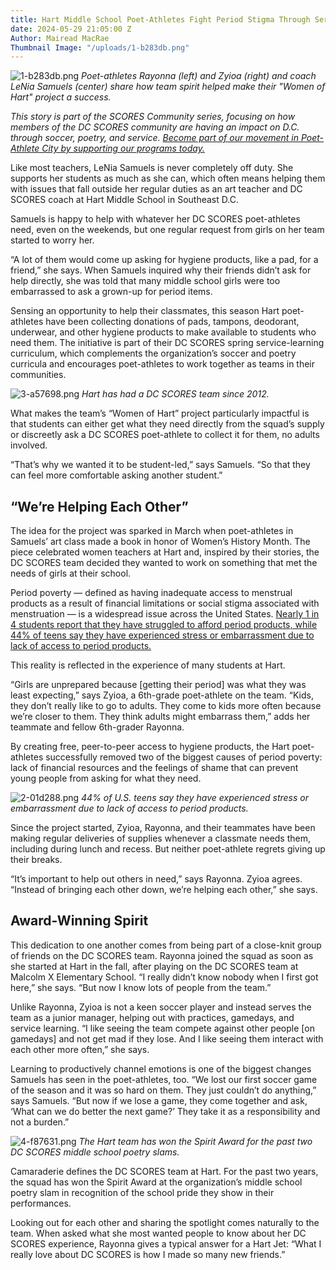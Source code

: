 ```yaml
---
title: Hart Middle School Poet-Athletes Fight Period Stigma Through Service Learning
date: 2024-05-29 21:05:00 Z
Author: Mairead MacRae
Thumbnail Image: "/uploads/1-b283db.png"
---
```


![1-b283db.png](/uploads/1-b283db.png)
*Poet-athletes Rayonna (left) and Zyioa (right) and coach LeNia Samuels (center) share how team spirit helped make their "Women of Hart" project a success.*

*This story is part of the SCORES Community series, focusing on how members of the DC SCORES community are having an impact on D.C. through soccer, poetry, and service. [Become part of our movement in Poet-Athlete City by supporting our programs today.](https://give.dcscores.org/campaign/dc-scores-spring-giving/c585978)*

Like most teachers, LeNia Samuels is never completely off duty. She supports her students as much as she can, which often means helping them with issues that fall outside her regular duties as an art teacher and DC SCORES coach at Hart Middle School in Southeast D.C.

Samuels is happy to help with whatever her DC SCORES poet-athletes need, even on the weekends, but one regular request from girls on her team started to worry her.

“A lot of them would come up asking for hygiene products, like a pad, for a friend,” she says. When Samuels inquired why their friends didn’t ask for help directly, she was told that many middle school girls were too embarrassed to ask a grown-up for period items.

Sensing an opportunity to help their classmates, this season Hart poet-athletes have been collecting donations of pads, tampons, deodorant, underwear, and other hygiene products to make available to students who need them. The initiative is part of their DC SCORES spring service-learning curriculum, which complements the organization’s soccer and poetry curricula and encourages poet-athletes to work together as teams in their communities.

![3-a57698.png](/uploads/3-a57698.png)
*Hart has had a DC SCORES team since 2012.*

What makes the team’s “Women of Hart” project particularly impactful is that students can either get what they need directly from the squad’s supply or discreetly ask a DC SCORES poet-athlete to collect it for them, no adults involved.

“That’s why we wanted it to be student-led,” says Samuels. “So that they can feel more comfortable asking another student.”

## “We’re Helping Each Other”

The idea for the project was sparked in March when poet-athletes in Samuels’ art class made a book in honor of Women’s History Month. The piece celebrated women teachers at Hart and, inspired by their stories, the DC SCORES team decided they wanted to work on something that met the needs of girls at their school.

Period poverty — defined as having inadequate access to menstrual products as a result of financial limitations or social stigma associated with menstruation — is a widespread issue across the United States. [Nearly 1 in 4 students report that they have struggled to afford period products, while 44% of teens say they have experienced stress or embarrassment due to lack of access to period products.](https://period.org/uploads/2023-State-of-the-Period-Study.pdf)

This reality is reflected in the experience of many students at Hart.

“Girls are unprepared because \[getting their period\] was what they was least expecting,” says Zyioa, a 6th-grade poet-athlete on the team. “Kids, they don’t really like to go to adults. They come to kids more often because we’re closer to them. They think adults might embarrass them,” adds her teammate and fellow 6th-grader Rayonna.

By creating free, peer-to-peer access to hygiene products, the Hart poet-athletes successfully removed two of the biggest causes of period poverty: lack of financial resources and the feelings of shame that can prevent young people from asking for what they need.

![2-01d288.png](/uploads/2-01d288.png)
*44% of U.S. teens say they have experienced stress or embarrassment due to lack of access to period products.*

Since the project started, Zyioa, Rayonna, and their teammates have been making regular deliveries of supplies whenever a classmate needs them, including during lunch and recess. But neither poet-athlete regrets giving up their breaks.

“It’s important to help out others in need,” says Rayonna. Zyioa agrees. “Instead of bringing each other down, we’re helping each other,” she says.

## Award-Winning Spirit

This dedication to one another comes from being part of a close-knit group of friends on the DC SCORES team. Rayonna joined the squad as soon as she started at Hart in the fall, after playing on the DC SCORES team at Malcolm X Elementary School. “I really didn’t know nobody when I first got here,” she says. “But now I know lots of people from the team.”

Unlike Rayonna, Zyioa is not a keen soccer player and instead serves the team as a junior manager, helping out with practices, gamedays, and service learning. “I like seeing the team compete against other people \[on gamedays\] and not get mad if they lose. And I like seeing them interact with each other more often,” she says.

Learning to productively channel emotions is one of the biggest changes Samuels has seen in the poet-athletes, too. “We lost our first soccer game of the season and it was so hard on them. They just couldn’t do anything,” says Samuels. “But now if we lose a game, they come together and ask, ‘What can we do better the next game?’ They take it as a responsibility and not a burden.”

![4-f87631.png](/uploads/4-f87631.png)
*The Hart team has won the Spirit Award for the past two DC SCORES middle school poetry slams.*

Camaraderie defines the DC SCORES team at Hart. For the past two years, the squad has won the Spirit Award at the organization’s middle school poetry slam in recognition of the school pride they show in their performances.

Looking out for each other and sharing the spotlight comes naturally to the team. When asked what she most wanted people to know about her DC SCORES experience, Rayonna gives a typical answer for a Hart Jet: “What I really love about DC SCORES is how I made so many new friends.”